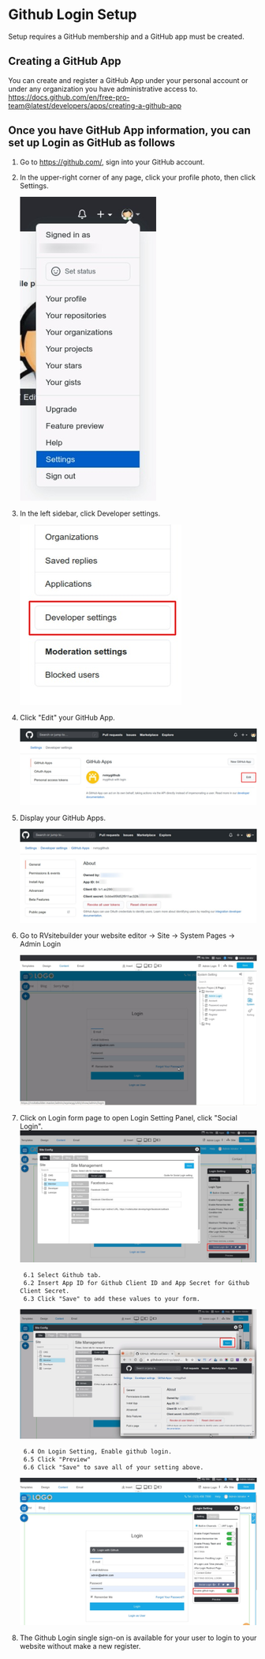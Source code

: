 # Github Login Setup

Setup requires a GitHub membership and a GitHub app must be created.

## Creating a GitHub App

You can create and register a GitHub App under your personal account or under any organization you have administrative access to.
 <https://docs.github.com/en/free-pro-team@latest/developers/apps/creating-a-github-app>

## Once you have GitHub App information, you can set up Login as GitHub as follows

1. Go to <https://github.com/>, sign into your GitHub account.

2. In the upper-right corner of any page, click your profile photo, then click Settings.

    ![image](images/login_social_github/github_01.jpg)

3. In the left sidebar, click Developer settings.

    ![image](images/login_social_github/github_02.jpg)

4. Click "Edit" your GitHub App.

    ![image](images/login_social_github/github_03.jpg)

5. Display your GitHub Apps.

    ![image](images/login_social_github/github_04.jpg)

6. Go to RVsitebuilder your website editor -> Site -> System Pages -> Admin Login

    ![image](images/login_social_github/system_page.jpg)

7. Click on Login form page to open Login Setting Panel, click "Social Login".
    ![image](images/login_social_github/site_config.jpg)

        6.1 Select Github tab.
        6.2 Insert App ID for Github Client ID and App Secret for Github Client Secret.
        6.3 Click "Save" to add these values to your form.

    ![image](images/login_social_github/github_05.jpg)

        6.4 On Login Setting, Enable github login.
        6.5 Click "Preview"
        6.6 Click "Save" to save all of your setting above.

    ![image](images/login_social_github/github_06.jpg)

8. The Github Login single sign-on is available for your user to login to your website without make a new register.
  
